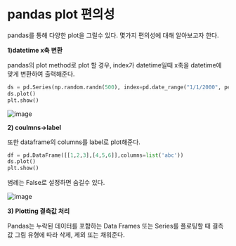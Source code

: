 # pandas plot 편의성

pandas를 통해 다양한 plot을 그릴수 있다. 몇가지 편의성에 대해 알아보고자 한다.

__1)datetime x축 변환__

pandas의 plot method로 plot 할 경우, index가 datetime일때 x축을 datetime에 맞게 변환하여 출력해준다.

```python
ds = pd.Series(np.random.randn(500), index=pd.date_range("1/1/2000", periods=500))
ds.plot()
plt.show()
```
![image](https://user-images.githubusercontent.com/73323188/121524935-c491d800-ca32-11eb-9e0d-c69681b8decd.png)

__2) coulmns->label__

또한 dataframe의 columns를 label로 plot해준다.
```python
df = pd.DataFrame([[1,2,3],[4,5,6]],columns=list('abc'))
ds.plot()
plt.show()
```
범례는 False로 설정하면 숨길수 있다.

![image](https://user-images.githubusercontent.com/73323188/121526073-040cf400-ca34-11eb-8cbd-12b744c19daa.png)


__3) Plotting 결측값 처리__

Pandas는 누락된 데이터를 포함하는 Data Frames 또는 Series를 플로팅할 때 결측값 그림 유형에 따라 삭제, 제외 또는 채워준다.
 
